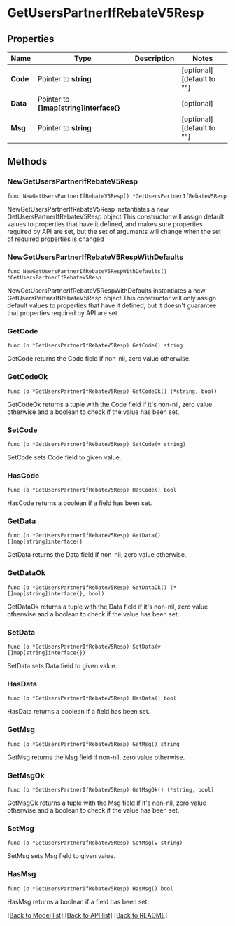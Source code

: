 # GetUsersPartnerIfRebateV5Resp

## Properties

Name | Type | Description | Notes
------------ | ------------- | ------------- | -------------
**Code** | Pointer to **string** |  | [optional] [default to ""]
**Data** | Pointer to **[]map[string]interface{}** |  | [optional] 
**Msg** | Pointer to **string** |  | [optional] [default to ""]

## Methods

### NewGetUsersPartnerIfRebateV5Resp

`func NewGetUsersPartnerIfRebateV5Resp() *GetUsersPartnerIfRebateV5Resp`

NewGetUsersPartnerIfRebateV5Resp instantiates a new GetUsersPartnerIfRebateV5Resp object
This constructor will assign default values to properties that have it defined,
and makes sure properties required by API are set, but the set of arguments
will change when the set of required properties is changed

### NewGetUsersPartnerIfRebateV5RespWithDefaults

`func NewGetUsersPartnerIfRebateV5RespWithDefaults() *GetUsersPartnerIfRebateV5Resp`

NewGetUsersPartnerIfRebateV5RespWithDefaults instantiates a new GetUsersPartnerIfRebateV5Resp object
This constructor will only assign default values to properties that have it defined,
but it doesn't guarantee that properties required by API are set

### GetCode

`func (o *GetUsersPartnerIfRebateV5Resp) GetCode() string`

GetCode returns the Code field if non-nil, zero value otherwise.

### GetCodeOk

`func (o *GetUsersPartnerIfRebateV5Resp) GetCodeOk() (*string, bool)`

GetCodeOk returns a tuple with the Code field if it's non-nil, zero value otherwise
and a boolean to check if the value has been set.

### SetCode

`func (o *GetUsersPartnerIfRebateV5Resp) SetCode(v string)`

SetCode sets Code field to given value.

### HasCode

`func (o *GetUsersPartnerIfRebateV5Resp) HasCode() bool`

HasCode returns a boolean if a field has been set.

### GetData

`func (o *GetUsersPartnerIfRebateV5Resp) GetData() []map[string]interface{}`

GetData returns the Data field if non-nil, zero value otherwise.

### GetDataOk

`func (o *GetUsersPartnerIfRebateV5Resp) GetDataOk() (*[]map[string]interface{}, bool)`

GetDataOk returns a tuple with the Data field if it's non-nil, zero value otherwise
and a boolean to check if the value has been set.

### SetData

`func (o *GetUsersPartnerIfRebateV5Resp) SetData(v []map[string]interface{})`

SetData sets Data field to given value.

### HasData

`func (o *GetUsersPartnerIfRebateV5Resp) HasData() bool`

HasData returns a boolean if a field has been set.

### GetMsg

`func (o *GetUsersPartnerIfRebateV5Resp) GetMsg() string`

GetMsg returns the Msg field if non-nil, zero value otherwise.

### GetMsgOk

`func (o *GetUsersPartnerIfRebateV5Resp) GetMsgOk() (*string, bool)`

GetMsgOk returns a tuple with the Msg field if it's non-nil, zero value otherwise
and a boolean to check if the value has been set.

### SetMsg

`func (o *GetUsersPartnerIfRebateV5Resp) SetMsg(v string)`

SetMsg sets Msg field to given value.

### HasMsg

`func (o *GetUsersPartnerIfRebateV5Resp) HasMsg() bool`

HasMsg returns a boolean if a field has been set.


[[Back to Model list]](../README.md#documentation-for-models) [[Back to API list]](../README.md#documentation-for-api-endpoints) [[Back to README]](../README.md)


